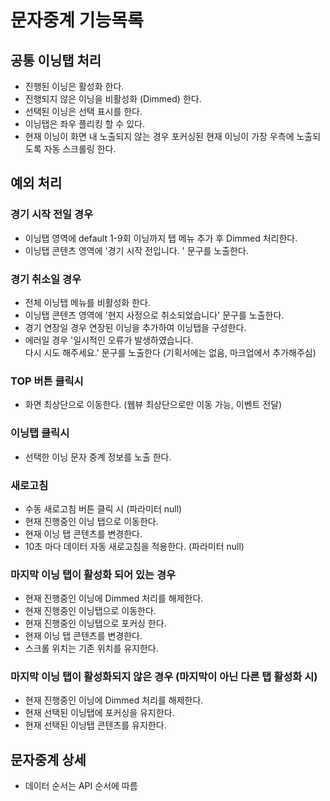 # 문자중계 기능목록

## 공통 이닝탭 처리 
- 진행된 이닝은 활성화 한다.
- 진행되지 않은 이닝을 비활성화 (Dimmed) 한다.
- 선택된 이닝은 선택 표시를 한다.
- 이닝탭은 좌우 플리킹 할 수 있다.
- 현재 이닝이 화면 내 노출되지 않는 경우 포커싱된 현재 이닝이 가장 우측에 노출되도록 자동 스크롤링 한다.

## 예외 처리
### 경기 시작 전일 경우 
- 이닝탭 영역에 default 1-9회 이닝까지 탭 메뉴 추가 후 Dimmed 처리한다.
- 이닝탭 콘텐츠 영역에 '경기 시작 전입니다. ' 문구를 노출한다.
### 경기 취소일 경우
- 전체 이닝탭 메뉴를 비활성화 한다.
- 이닝탭 콘텐츠 영역에 '현지 사정으로 취소되었습니다' 문구를 노출한다.
- 경기 연장일 경우 연장된 이닝을 추가하여 이닝탭을 구성한다.
- 에러일 경우 '일시적인 오류가 발생하였습니다.<br>다시 시도 해주세요.' 문구를 노출한다 (기획서에는 없음, 마크업에서 추가해주심)
### TOP 버튼 클릭시
- 화면 최상단으로 이동한다. (웹뷰 최상단으로만 이동 가능, 이벤트 전달)
### 이닝탭 클릭시
- 선택한 이닝 문자 중계 정보를 노출 한다.
### 새로고침
- 수동 새로고침 버튼 클릭 시 (파라미터 null)
- 현재 진행중인 이닝 탭으로 이동한다.
- 현재 이닝 탭 콘텐츠를 변경한다.
- 10초 마다 데이터 자동 새로고침을 적용한다. (파라미터 null)
### 마지막 이닝 탭이 활성화 되어 있는 경우
- 현재 진행중인 이닝에 Dimmed 처리를 해제한다.
- 현재 진행중인 이닝탭으로 이동한다. 
- 현재 진행중인 이닝탭으로 포커싱 한다.
- 현재 이닝 탭 콘텐츠를 변경한다.
- 스크롤 위치는 기존 위치를 유지한다.
### 마지막 이닝 탭이 활성화되지 않은 경우 (마지막이 아닌  다른 탭 활성화 시) 
- 현재 진행중인 이닝에 Dimmed 처리를 해제한다.
- 현재 선택된 이닝탭에 포커싱을 유지한다.
- 현재 선택된 이닝탭 콘텐츠를 유지한다.

## 문자중계 상세
- 데이터 순서는 API 순서에 따름 